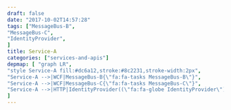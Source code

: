```yaml
---
draft: false
date: "2017-10-02T14:57:28"
tags: ["MessageBus-B",
"MessageBus-C",
"IdentityProvider",
]
title: Service-A
categories: ["services-and-apis"]
depmap: [ "graph LR",
"style Service-A fill:#dc6a12,stroke:#8c2231,stroke-width:2px",
"Service-A -->|WCF|MessageBus-B{\"fa:fa-tasks MessageBus-B\"}",
"Service-A -->|WCF|MessageBus-C{\"fa:fa-tasks MessageBus-C\"}",
"Service-A -->|HTTP|IdentityProvider((\"fa:fa-globe IdentityProvider\"))",
]
---
```

			